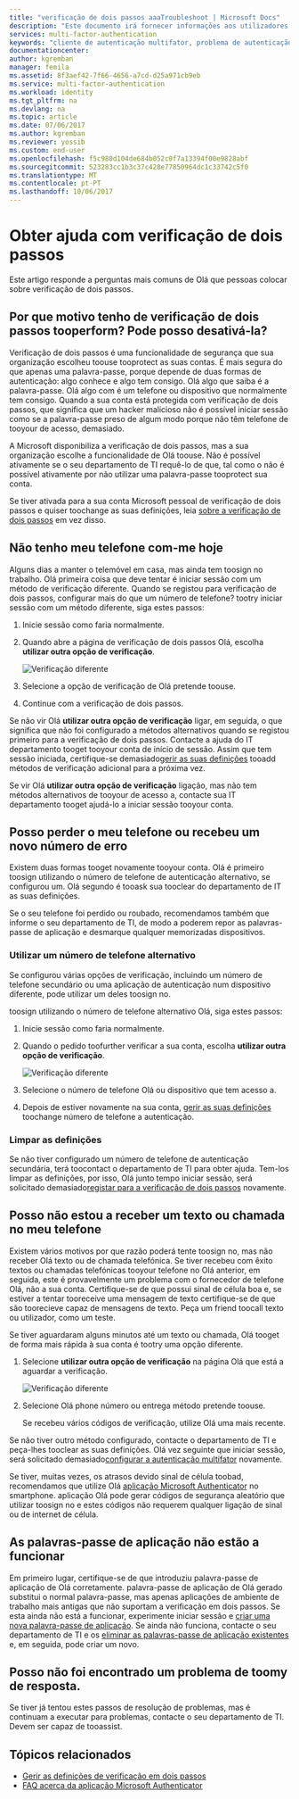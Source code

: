 ```yaml
---
title: "verificação de dois passos aaaTroubleshoot | Microsoft Docs"
description: "Este documento irá fornecer informações aos utilizadores nos qual toodo se executam para um problema com o Azure multi-factor Authentication."
services: multi-factor-authentication
keywords: "cliente de autenticação multifator, problema de autenticação, ID de correlação"
documentationcenter: 
author: kgremban
manager: femila
ms.assetid: 8f3aef42-7f66-4656-a7cd-d25a971cb9eb
ms.service: multi-factor-authentication
ms.workload: identity
ms.tgt_pltfrm: na
ms.devlang: na
ms.topic: article
ms.date: 07/06/2017
ms.author: kgremban
ms.reviewer: yossib
ms.custom: end-user
ms.openlocfilehash: f5c980d104de684b052c0f7a13394f00e9828abf
ms.sourcegitcommit: 523283cc1b3c37c428e77850964dc1c33742c5f0
ms.translationtype: MT
ms.contentlocale: pt-PT
ms.lasthandoff: 10/06/2017
---
```

# <a name="get-help-with-two-step-verification"></a>Obter ajuda com verificação de dois passos
Este artigo responde a perguntas mais comuns de Olá que pessoas colocar sobre verificação de dois passos. 

## <a name="why-do-i-have-tooperform-two-step-verification-can-i-turn-it-off"></a>Por que motivo tenho de verificação de dois passos tooperform? Pode posso desativá-la?

Verificação de dois passos é uma funcionalidade de segurança que sua organização escolheu toouse tooprotect as suas contas. É mais segura do que apenas uma palavra-passe, porque depende de duas formas de autenticação: algo conhece e algo tem consigo. Olá algo que saiba é a palavra-passe. Olá algo com é um telefone ou dispositivo que normalmente tem consigo. Quando a sua conta está protegida com verificação de dois passos, que significa que um hacker malicioso não é possível iniciar sessão como se a palavra-passe preso de algum modo porque não têm telefone de tooyour de acesso, demasiado. 

A Microsoft disponibiliza a verificação de dois passos, mas a sua organização escolhe a funcionalidade de Olá toouse. Não é possível ativamente se o seu departamento de TI requê-lo de que, tal como o não é possível ativamente por não utilizar uma palavra-passe tooprotect sua conta. 

Se tiver ativada para a sua conta Microsoft pessoal de verificação de dois passos e quiser toochange as suas definições, leia [sobre a verificação de dois passos](https://support.microsoft.com/help/12408/microsoft-account-about-two-step-verification) em vez disso. 

## <a name="i-dont-have-my-phone-with-me-today"></a>Não tenho meu telefone com-me hoje

Alguns dias a manter o telemóvel em casa, mas ainda tem toosign no trabalho. Olá primeira coisa que deve tentar é iniciar sessão com um método de verificação diferente. Quando se registou para verificação de dois passos, configurar mais do que um número de telefone? tootry iniciar sessão com um método diferente, siga estes passos:

1. Inicie sessão como faria normalmente.
2. Quando abre a página de verificação de dois passos Olá, escolha **utilizar outra opção de verificação**.

   ![Verificação diferente](./media/multi-factor-authentication-end-user-troubleshoot/diff_option.png)

3. Selecione a opção de verificação de Olá pretende toouse.
4. Continue com a verificação de dois passos.

Se não vir Olá **utilizar outra opção de verificação** ligar, em seguida, o que significa que não foi configurado a métodos alternativos quando se registou primeiro para a verificação de dois passos. Contacte a ajuda do IT departamento tooget tooyour conta de início de sessão. Assim que tem sessão iniciada, certifique-se demasiado[gerir as suas definições](multi-factor-authentication-end-user-manage-settings.md) tooadd métodos de verificação adicional para a próxima vez. 

Se vir Olá **utilizar outra opção de verificação** ligação, mas não tem métodos alternativos de tooyour de acesso a, contacte sua IT departamento tooget ajudá-lo a iniciar sessão tooyour conta. 

## <a name="i-lost-my-phone-or-got-a-new-number"></a>Posso perder o meu telefone ou recebeu um novo número de erro
Existem duas formas tooget novamente tooyour conta. Olá é primeiro toosign utilizando o número de telefone de autenticação alternativo, se configurou um. Olá segundo é tooask sua tooclear do departamento de IT as suas definições.

Se o seu telefone foi perdido ou roubado, recomendamos também que informe o seu departamento de TI, de modo a poderem repor as palavras-passe de aplicação e desmarque qualquer memorizadas dispositivos. 

### <a name="use-an-alternate-phone-number"></a>Utilizar um número de telefone alternativo
Se configurou várias opções de verificação, incluindo um número de telefone secundário ou uma aplicação de autenticação num dispositivo diferente, pode utilizar um deles toosign no.

toosign utilizando o número de telefone alternativo Olá, siga estes passos:

1. Inicie sessão como faria normalmente.
2. Quando o pedido toofurther verificar a sua conta, escolha **utilizar outra opção de verificação**.
   
   ![Verificação diferente](./media/multi-factor-authentication-end-user-troubleshoot/diff_option.png)

3. Selecione o número de telefone Olá ou dispositivo que tem acesso a.
4. Depois de estiver novamente na sua conta, [gerir as suas definições](multi-factor-authentication-end-user-manage-settings.md) toochange número de telefone a autenticação.

### <a name="clear-your-settings"></a>Limpar as definições
Se não tiver configurado um número de telefone de autenticação secundária, terá toocontact o departamento de TI para obter ajuda. Tem-los limpar as definições, por isso, Olá junto tempo iniciar sessão, será solicitado demasiado[registar para a verificação de dois passos](multi-factor-authentication-end-user-first-time.md) novamente.

## <a name="i-am-not-receiving-a-text-or-call-on-my-phone"></a>Posso não estou a receber um texto ou chamada no meu telefone
Existem vários motivos por que razão poderá tente toosign no, mas não receber Olá texto ou de chamada telefónica. Se tiver recebeu com êxito textos ou chamadas telefónicas tooyour telefone no Olá anterior, em seguida, este é provavelmente um problema com o fornecedor de telefone Olá, não a sua conta. Certifique-se de que possui sinal de célula boa e, se estiver a tentar tooreceive uma mensagem de texto certifique-se de que são toorecieve capaz de mensagens de texto. Peça um friend toocall texto ou utilizador, como um teste. 

Se tiver aguardaram alguns minutos até um texto ou chamada, Olá tooget de forma mais rápida à sua conta é tootry uma opção diferente.

1. Selecione **utilizar outra opção de verificação** na página Olá que está a aguardar a verificação.
   
    ![Verificação diferente](./media/multi-factor-authentication-end-user-troubleshoot/diff_option.png)
2. Selecione Olá phone número ou entrega método pretende toouse.
   
    Se recebeu vários códigos de verificação, utilize Olá uma mais recente.

Se não tiver outro método configurado, contacte o departamento de TI e peça-lhes tooclear as suas definições. Olá vez seguinte que iniciar sessão, será solicitado demasiado[configurar a autenticação multifator](multi-factor-authentication-end-user-first-time.md) novamente.

Se tiver, muitas vezes, os atrasos devido sinal de célula toobad, recomendamos que utilize Olá [aplicação Microsoft Authenticator](microsoft-authenticator-app-how-to.md) no smartphone. aplicação Olá pode gerar códigos de segurança aleatório que utilizar toosign no e estes códigos não requerem qualquer ligação de sinal ou de internet de célula.

## <a name="app-passwords-are-not-working"></a>As palavras-passe de aplicação não estão a funcionar
Em primeiro lugar, certifique-se de que introduziu palavra-passe de aplicação de Olá corretamente. palavra-passe de aplicação de Olá gerado substitui o normal palavra-passe, mas apenas aplicações de ambiente de trabalho mais antigas que não suportam a verificação em dois passos. Se esta ainda não está a funcionar, experimente iniciar sessão e [criar uma nova palavra-passe de aplicação](multi-factor-authentication-end-user-app-passwords.md).  Se ainda não funciona, contacte o seu departamento de TI e os [eliminar as palavras-passe de aplicação existentes](../multi-factor-authentication-manage-users-and-devices.md) e, em seguida, pode criar um novo.

## <a name="i-didnt-find-an-answer-toomy-problem"></a>Posso não foi encontrado um problema de toomy de resposta.
Se tiver já tentou estes passos de resolução de problemas, mas é continuam a executar para problemas, contacte o seu departamento de TI. Devem ser capaz de tooassist.

## <a name="related-topics"></a>Tópicos relacionados
* [Gerir as definições de verificação em dois passos](multi-factor-authentication-end-user-manage-settings.md)  
* [FAQ acerca da aplicação Microsoft Authenticator](microsoft-authenticator-app-faq.md)

